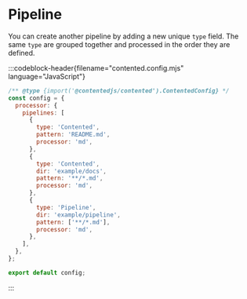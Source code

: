 # Pipeline

You can create another pipeline by adding a new unique `type` field.
The same `type` are grouped together and processed in the order they are defined.

:::codeblock-header{filename="contented.config.mjs" language="JavaScript"}

```js
/** @type {import('@contentedjs/contented').ContentedConfig} */
const config = {
  processor: {
    pipelines: [
      {
        type: 'Contented',
        pattern: 'README.md',
        processor: 'md',
      },
      {
        type: 'Contented',
        dir: 'example/docs',
        pattern: '**/*.md',
        processor: 'md',
      },
      {
        type: 'Pipeline',
        dir: 'example/pipeline',
        pattern: ['**/*.md'],
        processor: 'md',
      },
    ],
  },
};

export default config;
```

:::
